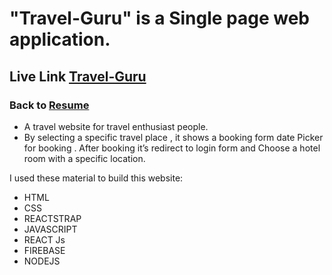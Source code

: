 # **"Travel-Guru" is a Single page web application.**

## Live Link [Travel-Guru](https://travel-guru-dhaka.web.app/)

### Back to [Resume](https://drive.google.com/file/d/1P4R1dSBIPLnYspXLRCHiK04CdWzx6g7a/view?usp=sharing)

- A travel website for travel enthusiast people.
 - By selecting a specific travel place , it shows a booking form date Picker for booking . After booking it’s redirect to login form and  Choose a hotel room with a specific location.

I used these material to build this website: 
- HTML
- CSS
- REACTSTRAP 
- JAVASCRIPT 
- REACT Js
- FIREBASE  
- NODEJS 
